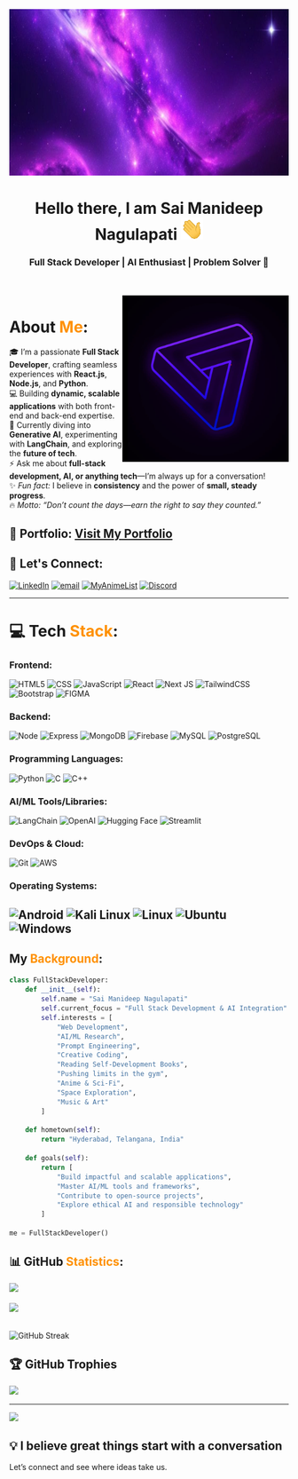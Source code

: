 <img height="300" width="1240" src="/space.jpg" alt="AI Engineer Banner">

<h1 align="center">Hello there, I am Sai Manideep Nagulapati <img src="GIF/Hi.gif" width="40px" /> </h1>
<h3 align="center">Full Stack Developer | AI Enthusiast | Problem Solver 🚀 </h3>

<br/>
<br/>

<img height="300" width="300" align="right" src="/tr.jpg" alt="Logo">

# About <span style="color:#FF9100">Me</span>:
🎓 I’m a passionate **Full Stack Developer**, crafting seamless experiences with **React.js**, **Node.js**, and **Python**.  
💻 Building **dynamic, scalable applications** with both front-end and back-end expertise.  
🌱 Currently diving into **Generative AI**, experimenting with **LangChain**, and exploring the **future of tech**.  
⚡ Ask me about **full-stack development, AI, or anything tech**—I’m always up for a conversation!  
✨ *Fun fact:* I believe in **consistency** and the power of **small, steady progress**.  
🔥 *Motto:* *“Don’t count the days—earn the right to say they counted.”*

## 🚀 Portfolio: <a href="https://sai-manideep.vercel.app/">Visit My Portfolio</a>

## 🔗 Let's Connect:
 [![LinkedIn](https://img.shields.io/badge/LinkedIn-%230077B5.svg?logo=LinkedIn&logoColor=white)](https://www.linkedin.com/in/saimanideepnagulapati/) [![email](https://img.shields.io/badge/Email-D14836?logo=gmail&logoColor=white)](mailto:manideep.nagulapati@gmail.com) [![MyAnimeList](https://img.shields.io/badge/MyAnimeList-2E51A2?logo=myanimelist&logoColor=white)](https://myanimelist.net/profile/Itachi_510) [![Discord](https://img.shields.io/badge/Discord-%237289DA.svg?logo=discord&logoColor=white)](https://discord.com/users/895242106099093514) 


---

# 💻 Tech <span style="color:#FF9100">Stack</span>:

### **Frontend:**
 ![HTML5](https://img.shields.io/badge/html5-%23E34F26.svg?style=for-the-badge&logo=html5&logoColor=white) ![CSS](https://img.shields.io/badge/CSS-1572B6?style=for-the-badge&logo=css3&logoColor=white) ![JavaScript](https://img.shields.io/badge/javascript-%23323330.svg?style=for-the-badge&logo=javascript&logoColor=%23F7DF1E)
![React](https://img.shields.io/badge/react-%2320232a.svg?style=for-the-badge&logo=react&logoColor=%2361DAFB) ![Next JS](https://img.shields.io/badge/Next-black?style=for-the-badge&logo=next.js&logoColor=white) ![TailwindCSS](https://img.shields.io/badge/tailwindcss-%2338B2AC.svg?style=for-the-badge&logo=tailwind-css&logoColor=white) ![Bootstrap](https://img.shields.io/badge/bootstrap-%238511FA.svg?style=for-the-badge&logo=bootstrap&logoColor=white) ![FIGMA](https://img.shields.io/badge/Figma-F24E1E?style=for-the-badge&logo=figma&logoColor=white)


### **Backend:**
![Node](https://img.shields.io/badge/node.js-339933?style=for-the-badge&logo=Node.js&logoColor=white) ![Express](https://img.shields.io/badge/express.js-000000?style=for-the-badge&logo=express&logoColor=white) 
![MongoDB](https://img.shields.io/badge/MongoDB-4EA94B?style=for-the-badge&logo=mongodb&logoColor=white) 
![Firebase](https://img.shields.io/badge/firebase-ffca28?style=for-the-badge&logo=firebase&logoColor=BLACK) ![MySQL](https://img.shields.io/badge/MySQL-005C84?style=for-the-badge&logo=mysql&logoColor=white) ![PostgreSQL](https://img.shields.io/badge/PostgreSQL-316192?style=for-the-badge&logo=postgresql&logoColor=white)

### **Programming Languages:**
![Python](https://img.shields.io/badge/python-3670A0?style=for-the-badge&logo=python&logoColor=ffdd54) ![C](https://img.shields.io/badge/c-%2300599C.svg?style=for-the-badge&logo=c&logoColor=white) ![C++](https://img.shields.io/badge/c++-%2300599C.svg?style=for-the-badge&logo=c%2B%2B&logoColor=white)

### **AI/ML Tools/Libraries:**
![LangChain](https://img.shields.io/badge/LangChain-00ADD8?style=for-the-badge&logo=langchain&logoColor=white) ![OpenAI](https://img.shields.io/badge/OpenAI-412991?style=for-the-badge&logo=openai&logoColor=white) ![Hugging Face](https://img.shields.io/badge/Hugging%20Face-FFD21E?style=for-the-badge&logo=huggingface&logoColor=black) ![Streamlit](https://img.shields.io/badge/Streamlit-FF4B4B?style=for-the-badge&logo=Streamlit&logoColor=white)

### **DevOps & Cloud:**
![Git](https://img.shields.io/badge/git-%23F05033.svg?style=for-the-badge&logo=git&logoColor=white) ![AWS](https://img.shields.io/badge/AWS-%23FF9900.svg?style=for-the-badge&logo=amazon-aws&logoColor=white)

### **Operating Systems:**
![Android](https://img.shields.io/badge/Android-3DDC84?style=for-the-badge&logo=android&logoColor=white) ![Kali Linux](https://img.shields.io/badge/Kali_Linux-557C94?style=for-the-badge&logo=kali-linux&logoColor=white) ![Linux](https://img.shields.io/badge/Linux-FCC624?style=for-the-badge&logo=linux&logoColor=black) ![Ubuntu](https://img.shields.io/badge/Ubuntu-E95420?style=for-the-badge&logo=ubuntu&logoColor=white) ![Windows](https://img.shields.io/badge/Windows-0078D6?style=for-the-badge&logo=windows&logoColor=white)
---

## My <span style="color:#FF9100">Background</span>:

```python
class FullStackDeveloper:
    def __init__(self):
        self.name = "Sai Manideep Nagulapati"
        self.current_focus = "Full Stack Development & AI Integration"
        self.interests = [
            "Web Development",
            "AI/ML Research",
            "Prompt Engineering",
            "Creative Coding",
            "Reading Self-Development Books",
            "Pushing limits in the gym",
            "Anime & Sci-Fi",
            "Space Exploration",
            "Music & Art"
        ]
    
    def hometown(self):
        return "Hyderabad, Telangana, India"
    
    def goals(self):
        return [
            "Build impactful and scalable applications",
            "Master AI/ML tools and frameworks",
            "Contribute to open-source projects",
            "Explore ethical AI and responsible technology"
        ]

me = FullStackDeveloper()

```

## 📊 GitHub <span style="color:#FF9100">Statistics</span>:

<p>
    <img src="https://github-readme-stats.vercel.app/api?username=sai-manideep-exe&show_icons=true&hide_border=true&title_color=94b4a4&amp&icon_color=FFFFFF&amp&text_color=FFFFFF&amp&bg_color=000000&count_private=true&include_all_commits=true"/>
    <br/>
    <br/>
    
    
<img height="195px" src="https://github-readme-stats.vercel.app/api/top-langs/?username=sai-manideep-exe&text_color=FFFFFF&bg_color=000000&title_color=94b4a4&langs_count=15&layout=compact&hide_border=true" />
<br/>
<br/>

<p align="center>
 
[![GitHub Streak](https://github-readme-streak-stats.herokuapp.com?user=sai-manideep-exe&theme=highcontrast&hide_border=true&border_radius=3.3)](https://git.io/streak-stats)
</p>

 </p>



## 🏆 GitHub Trophies
![](https://github-profile-trophy.vercel.app/?username=sai-manideep-exe&theme=tokyonight&no-frame=false&no-bg=false&margin-w=4)

---
[![](https://visitcount.itsvg.in/api?id=sai-manideep-exe&icon=0&color=0)](https://visitcount.itsvg.in)  





## 💡 I believe great things start with a conversation  
Let’s connect and see where ideas take us.

